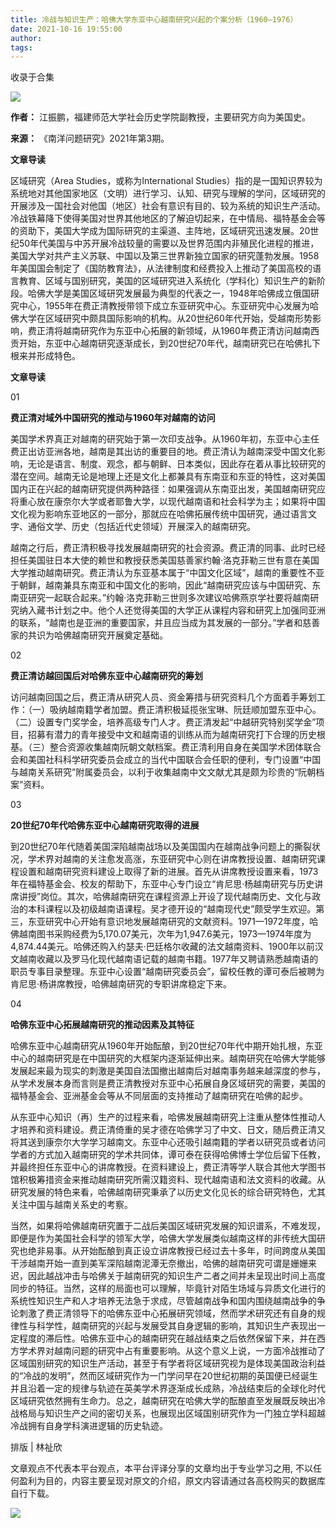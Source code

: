 ```yaml
---
title: 冷战与知识生产：哈佛大学东亚中心越南研究兴起的个案分析（1960—1976）
date: 2021-10-16 19:55:00
author: 
tags: 
---
```



收录于合集

![](/images/449/2.gif)

  

**作者：** 江振鹏，福建师范大学社会历史学院副教授，主要研究方向为美国史。

 **来源：** 《南洋问题研究》2021年第3期。

  

 **文章导读**

  

区域研究（Area Studies，或称为International
Studies）指的是一国知识界较为系统地对其他国家地区（文明）进行学习、认知、研究与理解的学问，区域研究的开展涉及一国社会对他国（地区）社会有意识有目的、较为系统的知识生产活动。冷战铁幕降下使得美国对世界其他地区的了解迫切起来，在中情局、福特基金会等的资助下，美国大学成为国际研究的主渠道、主阵地，区域研究迅速发展。20世纪50年代美国与中苏开展冷战较量的需要以及世界范围内非殖民化进程的推进，美国大学对共产主义苏联、中国以及第三世界新独立国家的研究蓬勃发展。1958年美国国会制定了《国防教育法》，从法律制度和经费投入上推动了美国高校的语言教育、区域与国别研究，美国的区域研究进入系统化（学科化）知识生产的新阶段。哈佛大学是美国区域研究发展最为典型的代表之一，1948年哈佛成立俄国研究中心，1955年在费正清教授带领下成立东亚研究中心。东亚研究中心发展为哈佛大学在区域研究中颇具国际影响的机构。从20世纪60年代开始，受越南形势影响，费正清将越南研究作为东亚中心拓展的新领域，从1960年费正清访问越南西贡开始，东亚中心越南研究逐渐成长，到20世纪70年代，越南研究已在哈佛扎下根来并形成特色。

  

 **文章导读**

  

01

 **费正清对域外中国研究的推动与1960年对越南的访问**

  

美国学术界真正对越南的研究始于第一次印支战争。从1960年初，东亚中心主任费正出访亚洲各地，越南是其出访的重要目的地。费正清认为越南深受中国文化影响，无论是语言、制度、观念，都与朝鲜、日本类似，因此存在着从事比较研究的潜在空间。越南无论是地理上还是文化上都兼具有东南亚和东亚的特性，这对美国国内正在兴起的越南研究提供两种路径：如果强调从东南亚出发，美国越南研究应将重心放在康奈尔大学或者耶鲁大学，以现代越南语和社会科学为主；如果将中国文化视为影响东亚地区的一部分，那就应在哈佛拓展传统中国研究，通过语言文字、通俗文学、历史（包括近代史领域）开展深入的越南研究。

  

越南之行后，费正清积极寻找发展越南研究的社会资源。费正清的同事、此时已经担任美国驻日本大使的赖世和教授获悉美国慈善家约翰·洛克菲勒三世有意在美国大学推动越南研究。费正清认为东亚基本属于“中国文化区域”，越南的重要性不亚于朝鲜，越南兼具东南亚和中国文化的影响，因此“越南研究应该与中国研究、东南亚研究一起联合起来。”约翰·洛克菲勒三世则多次建议哈佛燕京学社要将越南研究纳入藏书计划之中。他个人还觉得美国的大学正从课程内容和研究上加强同亚洲的联系，“越南也是亚洲的重要国家，并且应当成为其发展的一部分。”学者和慈善家的共识为哈佛越南研究开展奠定基础。

  

02

 **费正清访越回国后对哈佛东亚中心越南研究的筹划**

  

访问越南回国之后，费正清从研究人员、资金筹措与研究资料几个方面着手筹划工作：（一）吸纳越南籍学者加盟。费正清积极延揽张宝琳、阮廷顺加盟东亚中心。（二）设置专门奖学金，培养高级专门人才。费正清发起“中越研究特别奖学金”项目，招募有潜力的青年接受中文和越南语的训练从而为越南研究打下合理的历史根基。（三）整合资源收集越南阮朝文献档案。费正清利用自身在美国学术团体联合会和美国社科科学研究委员会成立的当代中国联合会任职的便利，专门设置“中国与越南关系研究”附属委员会，以利于收集越南中文文献尤其是颇为珍贵的“阮朝档案”资料。

  

03

 **20世纪70年代哈佛东亚中心越南研究取得的进展**

  

到20世纪70年代随着美国深陷越南战场以及美国国内在越南战争问题上的撕裂状况，学术界对越南的关注愈发高涨，东亚研究中心则在讲席教授设置、越南研究课程设置和越南研究资料建设上取得了新的进展。首先从讲席教授设置来看，1973年在福特基金会、校友的帮助下，东亚中心专门设立“肯尼思·杨越南研究与历史讲席讲授”岗位。其次，哈佛越南研究在课程资源上开设了现代越南历史、文化与政治的本科课程以及初级越南语课程。吴才德开设的“越南现代史”颇受学生欢迎。第三，东亚研究中心开始有意识地发展越南研究的文献资料。1971—1972年度，哈佛越南图书采购经费为5,170.07美元，次年为1,947.6美元，1973—1974年度为4,874.44美元。哈佛还购入约瑟夫·巴廷格尔收藏的法文越南资料、1900年以前汉文越南收藏以及罗马化现代越南语记载的越南书籍。1977年又聘请熟悉越南语的职员专事目录整理。东亚中心设置“越南研究委员会”，留校任教的谭可泰后被聘为肯尼思·杨讲席教授，哈佛越南研究的专职讲席稳定下来。

  

04

 **哈佛东亚中心拓展越南研究的推动因素及其特征**

  

哈佛东亚中心越南研究从1960年开始酝酿，到20世纪70年代中期开始扎根，东亚中心的越南研究是在中国研究的大框架内逐渐延伸出来。越南研究在哈佛大学能够发展起来最为现实的刺激是美国自法国撤出越南后对越南事务越来越深度的参与，从学术发展本身而言则是费正清教授对东亚中心拓展自身区域研究的需要，美国的福特基金会、亚洲基金会等从不同层面的支持推动了越南研究在哈佛的起步。

  

从东亚中心知识（再）生产的过程来看，哈佛发展越南研究上注重从整体性推动人才培养和资料建设。费正清倚重的吴才德在哈佛学习了中文、日文，随后费正清又将其送到康奈尔大学学习越南文。东亚中心还吸引越南籍的学者以研究员或者访问学者的方式加入越南研究的学术共同体，谭可泰在获得哈佛博士学位后留下任教，并最终担任东亚中心的讲席教授。在资料建设上，费正清等学人联合其他大学图书馆积极筹措资金来推动越南研究所需汉籍资料、现代越南语和法文资料的收藏。从研究发展的特色来看，哈佛越南研究秉承了以历史文化见长的综合研究特色，尤其关注中国与越南关系史的考察。

  

当然，如果将哈佛越南研究置于二战后美国区域研究发展的知识谱系，不难发现，即便是作为美国社会科学的领军大学，哈佛大学发展类似越南这样的非传统大国研究也绝非易事。从开始酝酿到真正设立讲席教授已经过去十多年，时间跨度从美国干涉越南开始一直到美军深陷越南泥潭无奈撤出，哈佛的越南研究可谓是姗姗来迟，因此越战冲击与哈佛关于越南研究的知识生产二者之间并未呈现出时间上高度同步的特征。当然，这样的局面也可以理解，毕竟针对陌生场域与异质文化进行的系统性知识生产和人才培养无法急于求成，尽管越南战争和国内围绕越南战争的争论刺激了费正清领导下的哈佛东亚中心拓展研究领域，然而学术研究还有自身的规律性与科学性，越南研究的兴起与发展受其自身逻辑的影响，其知识生产表现出一定程度的滞后性。哈佛东亚中心的越南研究在越战结束之后依然保留下来，并在西方学术界对越南问题的研究中占有重要影响。从这个意义上说，一方面冷战推动了区域国别研究的知识生产活动，甚至于有学者将区域研究视为是体现美国政治利益的“冷战的发明”，然而区域研究作为一门学问早在20世纪初期的英国便已经诞生并且沿着一定的规律与轨迹在英美学术界逐渐成长成熟，冷战结束后的全球化时代区域研究依然拥有生命力。总之，越南研究在哈佛大学的酝酿直至发展既反映出冷战格局与知识生产之间的密切关系，也展现出区域国别研究作为一门独立学科超越冷战拥有自身学科演进逻辑的历史轨迹。

  

排版 | 林祉欣

文章观点不代表本平台观点，本平台评译分享的文章均出于专业学习之用, 不以任何盈利为目的，内容主要呈现对原文的介绍，原文内容请通过各高校购买的数据库自行下载。

![](/images/449/3.gif)


